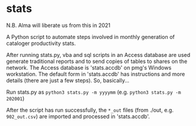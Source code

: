 # stats

N.B. Alma will liberate us from this in 2021

A Python script to automate steps involved in monthly generation of cataloger productivity stats.

After running stats.py, vba and sql scripts in an Access database are used generate traditional reports and to send copies of tables to shares on the network. 
The Access database is 'stats.accdb' on pmg's Windows workstation. 
The default form in 'stats.accdb' has instructions and more details (there are just a few steps). So, basically...

Run stats.py as `python3 stats.py -m yyyymm` (e.g. `python3 stats.py -m 202001`)

After the script has run successfully, the `*_out` files (from ./out, e.g. `902_out.csv`) are imported and processed in 'stats.accdb'.
